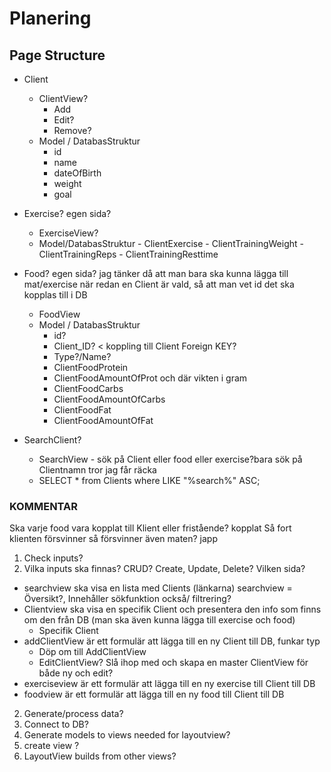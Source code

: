 # Planering
## Page Structure ##
  - Client  
      - ClientView?
          - Add
          - Edit?
          - Remove?
      - Model / DatabasStruktur
          - id
          - name
          - dateOfBirth
          - weight
          - goal

  - Exercise? egen sida?
      - ExerciseView?
      - Model/DatabasStruktur
              - ClientExercise
              - ClientTrainingWeight
              - ClientTrainingReps
              - ClientTrainingResttime

  - Food? egen sida? jag tänker då att man bara ska kunna lägga till mat/exercise när redan en Client är vald,
    så att man vet id det ska kopplas till i DB
      - FoodView
      - Model / DatabasStruktur
          - id?
          - Client_ID? < koppling till Client Foreign KEY?
          - Type?/Name?
          - ClientFoodProtein
          - ClientFoodAmountOfProt och där vikten i gram
          - ClientFoodCarbs 
          - ClientFoodAmountOfCarbs
          - ClientFoodFat  
          - ClientFoodAmountOfFat
              
  - SearchClient?
    - SearchView - sök på Client eller food eller exercise?bara sök på Clientnamn tror jag får räcka
    - SELECT * from Clients where LIKE "%search%" ASC;

### KOMMENTAR
Ska varje food vara kopplat till Klient eller fristående? kopplat
Så fort klienten försvinner så försvinner även maten? japp
1. Check inputs?
  1. Vilka inputs ska finnas? CRUD? Create, Update, Delete? Vilken sida? 
  * searchview ska visa en lista med Clients (länkarna)
      searchview = Översikt?, Innehåller sökfunktion också/ filtrering?
  * Clientview ska visa en specifik Client och presentera den info som finns om den från DB 
      (man ska även kunna lägga till exercise och food)
      - Specifik Client
  * addClientView är ett formulär att lägga till en ny Client till DB, funkar typ
      - Döp om till AddClientView
      - EditClientView? Slå ihop med och skapa en master ClientView för både ny och edit?
  * exerciseview är ett formulär att lägga till en ny exercise till Client till DB
  * foodview är ett formulär att lägga till en ny food till Client till DB

2. Generate/process data?
  1. Connect to DB?
  2. Generate models to views needed for layoutview?
3. create view ?
  1. LayoutView builds from other views?
  

